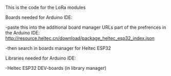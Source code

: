 This is the code for the LoRa modules


Boards needed for Arduino IDE:

-paste this into the additional board manager URLs part of the prefrences in the Arduino IDE: http://resource.heltec.cn/download/package_heltec_esp32_index.json

-then search in boards manager for Heltec ESP32


Libraries needed for Arduino IDE:

-Heltec ESP32 DEV-boards (in library manager)
